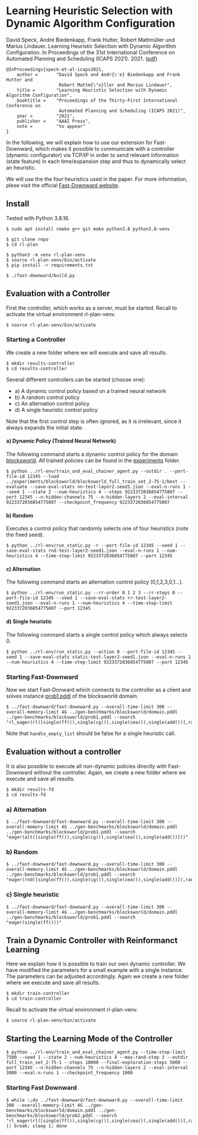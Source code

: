 # Learning Heuristic Selection with Dynamic Algorithm Configuration

David Speck, André Biedenkapp, Frank Hutter, Robert Mattmüller und Marius Lindauer.
Learning Heuristic Selection with Dynamic Algorithm Configuration.
In Proceedings of the 31st International Conference on Automated Planning and Scheduling (ICAPS 2021). 2021. ([pdf](http://arxiv.org/abs/2006.08246))

```console
@InProceedings{speck-et-al-icaps2021,
    author =       "David Speck and Andr{\'e} Biedenkapp and Frank Hutter and 
                    Robert Mattm{\"u}ller and Marius Lindauer",
    title =        "Learning Heuristic Selection with Dynamic Algorithm Configuration",
    booktitle =    "Proceedings of the Thirty-First International Conference on
                    Automated Planning and Scheduling (ICAPS 2021)",
    year =         "2021",
    publisher =    "AAAI Press",
    note =         "to appear"
}
```

In the following, we will explain how to use our extension for Fast-Downward, which makes it possible to communicate with a controller (dynamic configurator) via TCP/IP in order to send relevant information (state feature) in each time/expansion step and thus to dynamically select an heuristic.

We will use the the four heuristics used in the paper. For more information, plese visit the official [Fast-Downward website](http://www.fast-downward.org/).

## Install

Tested with Python 3.8.16.

```console
$ sudo apt install cmake g++ git make python3.8 python3.8-venv

$ git clone repo
$ cd rl-plan

$ python3 -m venv rl-plan-venv
$ source rl-plan-venv/bin/activate
$ pip install -r requirements.txt

$ ./fast-downward/build.py
```


## Evaluation with a Controller
First the controller, which works as a server, must be started.
Recall to activate the virtual environment rl-plan-venv.
```console
$ source rl-plan-venv/bin/activate
```

### Starting a Controller

We create a new folder where we will execute and save all results.

```console
$ mkdir results-controller
$ cd results-controller
```

Several different controllers can be started (choose one):
 - a) A dynamic control policy based on a trained neural network
 - b) A random control policy
 - c) An alternation control policy
 - d) A single heuristic control policy

Note that the first control step is often ignored, as it is irrelevant, since it always expands the initial state.

#### a) Dynamic Policy (Trained Neural Network)

The following command starts a dynamic control policy for the domain [blocksworld](gen-benchmarks/blocksworld/). All trained policies can be found in the [experiments](experiments/) folder.

```console
$ python ../rl-env/train_and_eval_chainer_agent.py --outdir . --port-file-id 12345 --load ../experiments/blocksworld/blocksworld_full_train_set_2-75-1/best --evaluate --save-eval-stats nn-test-layer2-seed1.json --eval-n-runs 1 --seed 1 --state 2 --num-heuristics 4 --steps 9223372036854775807 --port 12345 --n-hidden-channels 75 --n-hidden-layers 2 --eval-interval 9223372036854775807 --checkpoint_frequency 9223372036854775807
```

#### b) Random
Executes a control policy that randomly selects one of four heuristics (note the fixed seed).
```console
$ python ../rl-env/run_static.py -r --port-file-id 12345 --seed 1 --save-eval-stats rnd-test-layer2-seed1.json --eval-n-runs 1 --num-heuristics 4 --time-step-limit 9223372036854775807 --port 12345
```

#### c) Alternation
The following command starts an alternation control policy (0,1,2,3,0,1...).

```console
$ python ../rl-env/run_static.py --rr-order 0 1 2 3 --rr-steps 0 --port-file-id 12345 --seed 1 --save-eval-stats rr-test-layer2-seed1.json --eval-n-runs 1 --num-heuristics 4 --time-step-limit 9223372036854775807 --port 12345
```

#### d) Single heuristic 
The following command starts a single control policy which always selects 0.

```console
$ python ../rl-env/run_static.py --action 0 --port-file-id 12345 --seed 1 --save-eval-stats static-test-layer2-seed1.json --eval-n-runs 1 --num-heuristics 4 --time-step-limit 9223372036854775807 --port 12345
```

### Starting Fast-Downward

Now we start Fast-Donward which connects to the controller as a client and solves instance [prob1.pddl](gen-benchmarks/blocksworld/prob1.pddl) of the blocksworld domain.

```console
$ ../fast-downward/fast-downward.py --overall-time-limit 300 --overall-memory-limit 4G ../gen-benchmarks/blocksworld/domain.pddl ../gen-benchmarks/blocksworld/prob1.pddl --search "rl_eager(rl([single(ff()),single(cg()),single(cea()),single(add())],random_seed=1,handle_empty_list=true),rl_control_interval=0,rl_client_port=12345)"
```

Note that `handle_empty_list` should be false for a single heuristic call.

## Evaluation without a controller

It is also possible to execute all non-dynamic policies directly with Fast-Downward without the controller. Again, we create a new folder where we execute and save all results.

```console
$ mkdir results-fd
$ cd results-fd
```

### a) Alternation
```console
$ ../fast-downward/fast-downward.py --overall-time-limit 300 --overall-memory-limit 4G ../gen-benchmarks/blocksworld/domain.pddl ../gen-benchmarks/blocksworld/prob1.pddl --search "eager(alt([single(ff()),single(cg()),single(cea()),single(add())]))"
```

### b) Random
```console
$ ../fast-downward/fast-downward.py --overall-time-limit 300 --overall-memory-limit 4G ../gen-benchmarks/blocksworld/domain.pddl ../gen-benchmarks/blocksworld/prob1.pddl --search "eager(rnd([single(ff()),single(cg()),single(cea()),single(add())]),random_seed=1)"
```

### c) Single heuristic
```console
$ ../fast-downward/fast-downward.py --overall-time-limit 300 --overall-memory-limit 4G ../gen-benchmarks/blocksworld/domain.pddl ../gen-benchmarks/blocksworld/prob1.pddl --search "eager(single(ff()))"
```

## Train a Dynamic Controller with Reinformanct Learning
Here we explain how it is possible to train our own dynamic controller. We have modified the parameters for a small example with a single instance. The parameters can be adjusted accordingly. Again we create a new folder where we execute and save all results.

```console
$ mkdir train-controller
$ cd train-controller
```


Recall to activate the virtual environment rl-plan-venv.
```console
$ source rl-plan-venv/bin/activate
```

## Starting the Learning Mode of the Controller
```console
$ python ../rl-env/train_and_eval_chainer_agent.py --time-step-limit 7500 --seed 1 --state 2 --num-heuristics 4 --max-rand-step 3 --outdir full_train_set_2-75-1 --steps 10000 --final-exploration-steps 5000 --port 12345 --n-hidden-channels 75 --n-hidden-layers 2 --eval-interval 3000 --eval-n-runs 1 --checkpoint_frequency 1000
```


### Starting Fast Downward
```console
$ while :;do ../fast-downward/fast-downward.py --overall-time-limit 300 --overall-memory-limit 4G ../gen-benchmarks/blocksworld/domain.pddl ../gen-benchmarks/blocksworld/prob2.pddl --search "rl_eager(rl([single(ff()),single(cg()),single(cea()),single(add())],random_seed=1,handle_empty_list=true),rl_control_interval=0,rl_client_port=12345)" || break; sleep 1; done 
```
